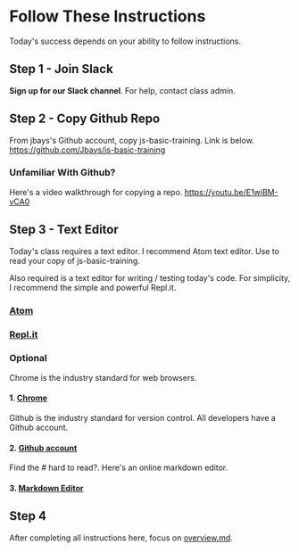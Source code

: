 # Follow These Instructions
Today's success depends on your ability to follow instructions.

## Step 1 - Join Slack
**Sign up for our Slack channel**.  For help, contact class admin.

## Step 2 - Copy Github Repo
From jbays's Github account, copy js-basic-training.  Link is below.
https://github.com/Jbays/js-basic-training

### Unfamiliar With Github?
Here's a video walkthrough for copying a repo.
https://youtu.be/E1wiBM-vCA0

## Step 3 - Text Editor
Today's class requires a text editor.  I recommend Atom text editor.  Use to read your copy of js-basic-training.

Also required is a text editor for writing / testing today's code.  For simplicity, I recommend the simple and powerful Repl.it.

### [Atom](https://atom.io/)
### [Repl.it](https://repl.it/languages/javascript)

### Optional
Chrome is the industry standard for web browsers.
#### 1. [Chrome](https://www.google.com/chrome/browser/desktop/index.html)

Github is the industry standard for version control.  All developers have a Github account.
#### 2. [Github account](https://github.com/join?source=prompt-code)

Find the # hard to read?.  Here's an online markdown editor.
#### 3. [Markdown Editor](https://jbt.github.io/markdown-editor/)

## Step 4
After completing all instructions here, focus on [overview.md](/overview.md).
